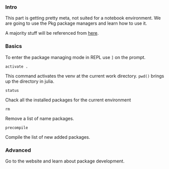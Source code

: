 ### **Intro**

This part is getting pretty meta, not suited for a notebook environment. We are going to use the Pkg package managers and learn how to use it. 

A majority stuff will be referenced from [here](https://pkgdocs.julialang.org/v1.2/environments/). 



### **Basics**
To enter the package managing mode in REPL use `]` on the prompt. 

```activate . ```

This command activates the venv at the current work directory. `pwd()` brings up the directory in julia. 

```status```

Chack all the installed packages for the current environment 


```rm```

Remove a list of name packages. 

```precompile```

Compile the list of new added packages. 



### **Advanced**

Go to the website and learn about package development. 